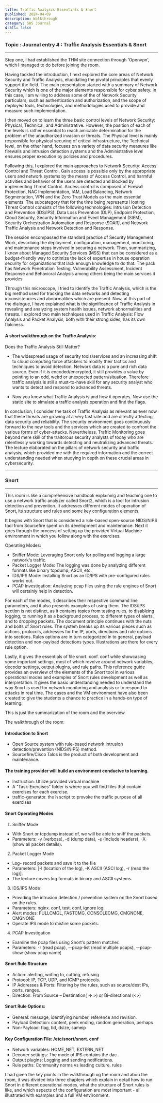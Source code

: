 ```yaml
---
title: Traffic Analysis Essentials & Snort
published: 2024-04-09
description: Walkthrough
category: SWS Journal
draft: false
---
```


### Topic : Journal entry 4 : Traffic Analysis Essentials & Snort

---

Step one, I had established the THM site connection through 'Openvpn', which I managed to do before joining the room. 
 
Having tackled the introduction, I next explored the core areas of Network Security and Traffic Analysis, elucidating the pivotal principles that evenly support the field. The main presentation started with a summary of Network Security which is one of the major elements responsible for cyber safety. In this case, I am willing to address some of the of Network Security particulars, such as authentication and authorization, and the scope of deployed tools, technologies, and methodologies used to provide and measure such implementation. 
 
I then moved on to learn the three basic control levels of Network Security: Physical, Technical, and Administrative. However, the position of each of the levels is rather essential to reach amicable determination for the problem of the unauthorized invasion or threats. The Physical level is mainly responsible for physical securing of critical infrastructure, the Technical level, on the other hand, focuses on a variety of data security measures like firewalls and intrusion detection systems and the Administrative level ensures proper execution by policies and procedures. 
 
Following this, I explored the main approaches to Network Security: Access Control and Threat Control. Gain access is possible only by the appropriate users and network systems by the means of Access Control, and harmful activities and behavior of the users are detected and blocked by implementing Threat Control. Access control is composed of Firewall Protection, NAC Implementation, IAM, Load Balancing, Network Segmentation, VPN and the Zero Trust Models as the main essential elements. The subcategory that for the time being represents Hosting Threat Control consists of the following technologies: Intrusion Detection and Prevention (IDS/IPS), Data Loss Prevention (DLP), Endpoint Protection, Cloud Security, Security Information and Event Management (SIEM), Security Orchestration Automation and Response (SOAR), and Network Traffic Analysis and Network Detection and Response. 
 
The session encompassed the standard practice of Security Management Work, describing the deployment, configuration, management, monitoring, and maintenance steps involved in securing a network. Then, summarizing, I knew about Managed Security Services (MSS) that can be considered as a budget-friendly way to optimize the lack of expertise in house operation security for organizations that lack enough knowledge to do that. The pack has Network Penetration Testing, Vulnerability Assessment, Incident Response and Behavioral Analysis among others being the main services it provides. 
 
Through this microscope, I tried to identify the Traffic Analysis, which is the big method used for tracking the data networks and detecting inconsistencies and abnormalities which are present. Now, at this part of the dialogue, I have explained what is the significance of Traffic Analysis in revealing and analyzing system health issues, network abnormalities and threats. I explored two main techniques used in Traffic Analysis: Flow Analysis and Packet Analysis, both with their strong sides, has its own flakiness. 


#### A short walkthrough on the Traffic Analysis:
Does the Traffic Analysis Still Matter?
 - The widespread usage of security tools/services and an increasing shift to cloud computing force attackers to modify their tactics and techniques to avoid detection. Network data is a pure and rich data source. Even if it is encoded/encrypted, it still provides a value by pointing to an odd, weird or unexpected pattern/situation. Therefore traffic analysis is still a must-to-have skill for any security analyst who wants to detect and respond to advanced threats.

 - Now you know what Traffic Analysis is and how it operates. Now use the static site to simulate a traffic analysis operation and find the flags.


In conclusion, I consider the task of Traffic Analysis as relevant as ever now that these threats are growing at a very fast rate and are directly affecting data security and reliability. The security environment goes continuously forward to the new tools and the services which are created to confront the various forms of cyber-attacks. Nevertheless, Traffic Monitoring goes beyond mere skill of the traitorous security analysts of today who are relentlessly working towards detecting and neutralizing advanced threats. The lecture elaborated on the pillars of network security and traffic analysis, which provided me with the required information and the correct understanding needed when studying in depth on these crucial areas in cybersecurity. 

---

### Snort 

---

This room is like a comprehensive handbook explaining and teaching one to use a network traffic analyzer called Snort2, which is a tool for intrusion detection and prevention. It addresses different modes of operation of Snort, its structure and rules and some key configuration elements. 
 
It begins with Snort that is considered a rule-based open-source NIDS/NIPS tool from Sourcefire spent on its development and maintenance. Next it goes through the process of setting up the provided Virtual Machine environment in which you follow along with the exercises. 

Operating Modes:
 - Sniffer Mode: Leveraging Snort only for polling and logging a large network's traffic. 
 - Packet Logger Mode: The logging was done by analyzing different formats like binary tcpdump, ASCII, etc. 
 - IDS/IPS Mode: Installing Snort as an ID/IPS with pre-configured rules works out. 
 - PCAP Investigation: Analyzing pcap files using the rule engines of Snort will certainly help in detection. 
 
For each of the modes, it describes their respective command line parameters, and it also presents examples of using them. The IDS/IPS section is not distinct, as it contains topics from testing rules, to disableing logging, to running it as a background process, to different types of alerts, and to dropping packets. The document principle continues with the nuts and bolts of Snort rules. The system breaks up its various pieces such as actions, protocols, addresses for the IP, ports, directions and rule options into sections. Rules options are in turn categorized in to general, payload detection and non-payload detections types. Illustrations are there for every rule option. 
 
Lastly, it gives the essentials of file snort. conf. conf while showcasing some important settings, most of which revolve around network variables, decoder settings, output plugins, and rule paths. This reference guide provides an overview of the elements of the Snort tool in various operational modes and examples of Snort rules development as well as interpretation. It gives the basic understanding needed to understand the way Snort is used for network monitoring and analysis or to respond to attacks in real time. The cases and the VM environment have also been created to give the students a chance to practice in a hands-on type of learning. 

This is just the summarization of the room and the overview.

The walkthrough of the room:
#### Introduction to Snort
 - Open Source system with rule-based network intrusion detection/prevention (NIDS/NIPS) method. 
 - Sourcefire/Cisco Talos is the product of both development and maintenance. 


#### The training provider will build an environment conducive to learning. 
 - Instruction: Utilize provided virtual machine
 - A "Task-Exercises" folder is where you will find files that contain exercises for each exercise. 
 - traffic-generator. the h script to provoke the traffic purpose of all exercises


 
#### Snort Operating Modes 
1. Sniffer Mode
  - With Snort or tcpdump instead of, we will be able to sniff the packets. 
  - Parameters: -v (verbose), -d (dump data), -e (include headers), -X (show all packet details). 
 
2. Packet Logger Mode
  - Log- record packets and save it to the file
  - Parameters: [-l (location of the log), -K ASCII (ASCI log), -r (read the log)]. 
  - The lecture covers log formats in binary and ASCII systems. 
 
3. IDS/IPS Mode
  - Providing the intrusion detection / prevention system on the Snort based on the rules. 
  - Parameters: nginx. conf, test. conf, ignore log. 
  - Alert modes: FULLCMGL, FASTCMG, CONSOLECMG, CMGNONE, CMGNONE
  - Operate IPS mode to misfire some packets. 
 
4. PCAP Investigation
  - Examine the pcap files using Snort's pattern matcher.  
  - Parameters: -r (read pcap), --pcap-list (read multiple pcaps), --pcap-show (show pcap name)
 
#### Snort Rule Structure
 - Action: alerting, writing to, cutting, refusing
 - Protocol: IP, TCP, UDP, and ICMP protocols. 
 - IP Addresses & Ports: Filtering by the rules, such as source/dest IPs, ports, ranges. 
 - Direction: From Source – Destination( -> >) or Bi-directional (<>)
 
#### Snort Rule Options:
 - General: message, identifying number, reference and revision. 
 - Payload Detection: content, peek ending, random generation, perhaps
 - Non-Payload: flag, tid, dsize, sameip
 
#### Key Configuration File: /etc/snort/snort. conf
 - Network variables: HOME_NET, EXTERN_NET
 - Decoder settings: The mode of IPS contains the dac. 
 - Output plugins: Logging and sending notifications. 
 - Rule paths: Community norms vs leading culture. rules
 
I had given the key pionts in the walkthrough og the room and abou the room, it was divided into three chapters which explain in detail how to run Snort in different operational modes, what the structure of Snort rules is like, and which aspects of the configuration are most important - all illustrated with examples and a full VM environment. 